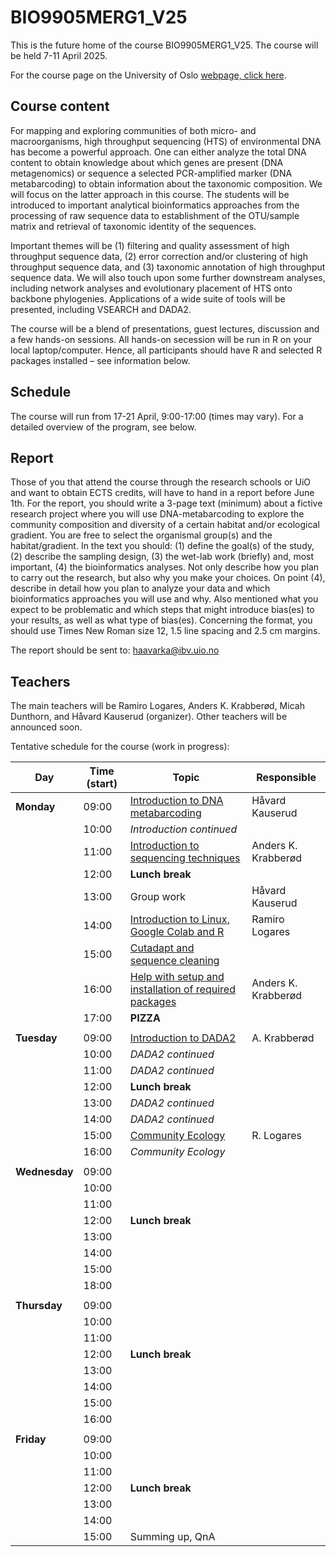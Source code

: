 # BIO9905MERG1_V25
This is the future home of the course BIO9905MERG1_V25. The course will be held 7-11 April 2025. 

For the course page on the University of Oslo [webpage, click here](https://www.uio.no/studier/emner/matnat/ibv/BIO9905MERG1/).

## Course content
For mapping and exploring communities of both micro- and macroorganisms, high throughput sequencing (HTS) of environmental DNA has become a powerful approach. One can either analyze the total DNA content to obtain knowledge about which genes are present (DNA metagenomics) or sequence a selected PCR-amplified marker (DNA metabarcoding) to obtain information about the taxonomic composition. We will focus on the latter approach in this course. The students will be introduced to important analytical bioinformatics approaches from the processing of raw sequence data to establishment of the OTU/sample matrix and retrieval of taxonomic identity of the sequences.

Important themes will be (1) filtering and quality assessment of high throughput sequence data, (2) error correction and/or clustering of high throughput sequence data, and (3) taxonomic annotation of high throughput sequence data. We will also touch upon some further downstream analyses, including network analyses and evolutionary placement of HTS onto backbone phylogenies. Applications of a wide suite of tools will be presented, including VSEARCH and DADA2.

The course will be a blend of presentations, guest lectures, discussion and a few hands-on sessions. All hands-on secession will be run in R on your local laptop/computer. Hence, all participants should have R and selected R packages installed – see information below.

## Schedule

The course will run from 17-21 April, 9:00-17:00 (times may vary). For a detailed overview of the program, see below.

## Report
Those of you that attend the course through the research schools or UiO and want to obtain ECTS credits, will have to hand in a report before June 1th.
For the report, you should write a 3-page text (minimum) about a fictive research project where you will use DNA-metabarcoding to explore the community composition and diversity of a certain habitat and/or ecological gradient. You are free to select the organismal group(s) and the habitat/gradient. In the text you should: (1) define the goal(s) of the study, (2) describe the sampling design, (3) the wet-lab work (briefly) and, most important, (4) the bioinformatics analyses. Not only describe how you plan to carry out the research, but also why you make your choices. On point (4), describe in detail how you plan to analyze your data and which bioinformatics approaches you will use and why. Also mentioned what you expect to be problematic and which steps that might introduce bias(es) to your results, as well as what type of bias(es). Concerning the format, you should use Times New Roman size 12, 1.5 line spacing and 2.5 cm margins.

The report should be sent to: haavarka@ibv.uio.no

## Teachers
The main teachers will be Ramiro Logares, Anders K. Krabberød, Micah Dunthorn, and Håvard Kauserud (organizer). Other teachers will be announced soon.

Tentative schedule for the course (work in progress):

| Day           | Time (start) | Topic                                                                          | Responsible         |
| ------------- | ------------ | ------------------------------------------------------------------------------ | ------------------- |
| **Monday**    | 09:00        | [Introduction to DNA metabarcoding](./Lectures/Lecture_pdfs/Intro_lecture.pdf) | Håvard Kauserud     |
|               | 10:00        | *Introduction continued*                                                       |                     |
|               | 11:00        | [Introduction to sequencing techniques]()                                      | Anders K. Krabberød |
|               | 12:00        | **Lunch break**                                                                |                     |
|               | 13:00        | Group work                                                                     | Håvard Kauserud     |
|               | 14:00        | [Introduction to Linux, Google Colab and R ](./Lectures)                       | Ramiro Logares      |
|               | 15:00        | [Cutadapt and sequence cleaning](Lectures/cutadapt.and.seq.cleaning/)          |                     |
|               | 16:00        | [Help with setup and installation of required packages](./Setup)               | Anders K. Krabberød |
|               | 17:00        | **PIZZA**                                                                      |                     |
|               |              |                                                                                |                     |
| **Tuesday**   | 09:00        | [Introduction to DADA2](Dada2_Pipeline)                                        | A. Krabberød        |
|               | 10:00        | *DADA2 continued*                                                              |                     |
|               | 11:00        | *DADA2 continued*                                                              |                     |
|               | 12:00        | **Lunch break**                                                                |                     |
|               | 13:00        | *DADA2 continued*                                                              |                     |
|               | 14:00        | *DADA2 continued*                                                              |                     |
|               | 15:00        | [Community Ecology](./Lectures/community.ecology.intro/)                       | R. Logares          |
|               | 16:00        | *Community Ecology*                                                            |                     |
|               |              |                                                                                |                     |
| **Wednesday** | 09:00        |                                                                                |                     |
|               | 10:00        |                                                                                |                     |
|               | 11:00        |                                                                                |                     |
|               | 12:00        | **Lunch break**                                                                |                     |
|               | 13:00        |                                                                                |                     |
|               | 14:00        |                                                                                |                     |
|               | 15:00        |                                                                                |                     |
|               | 18:00        |                                                                                |                     |
|               |              |                                                                                |                     |
| **Thursday**  | 09:00        |                                                                                |                     |
|               | 10:00        |                                                                                |                     |
|               | 11:00        |                                                                                |                     |
|               | 12:00        | **Lunch break**                                                                |                     |
|               | 13:00        |                                                                                |                     |
|               | 14:00        |                                                                                |                     |
|               | 15:00        |                                                                                |                     |
|               | 16:00        |                                                                                |                     |
|               |              |                                                                                |                     |
| **Friday**    | 09:00        |                                                                                |                     |
|               | 10:00        |                                                                                |                     |
|               | 11:00        |                                                                                |                     |
|               | 12:00        | **Lunch break**                                                                |                     |
|               | 13:00        |                                                                                |                     |
|               | 14:00        |                                                                                |                     |
|               | 15:00        | Summing up, QnA                                                                |                     |


